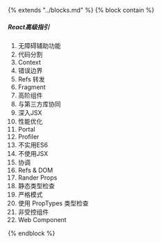 {% extends "../blocks.md" %} {% block contain %}


##### React高级指引

1. 无障碍辅助功能
2. 代码分割
3. Context
4. 错误边界
5. Refs 转发
6. Fragment 
7. 高阶组件
8. 与第三方库协同
9. 深入JSX
10. 性能优化
11. Portal
12. Profiler
13. 不实用ES6
14. 不使用JSX
15. 协调
16. Refs & DOM
17. Rander Props
18. 静态类型检查
19. 严格模式
20. 使用 PropTypes 类型检查
21. 非受控组件
22. Web Component




{% endblock %}
